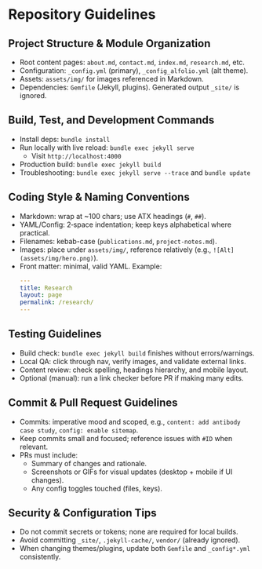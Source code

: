 # Repository Guidelines

## Project Structure & Module Organization
- Root content pages: `about.md`, `contact.md`, `index.md`, `research.md`, etc.
- Configuration: `_config.yml` (primary), `_config_alfolio.yml` (alt theme).
- Assets: `assets/img/` for images referenced in Markdown.
- Dependencies: `Gemfile` (Jekyll, plugins). Generated output `_site/` is ignored.

## Build, Test, and Development Commands
- Install deps: `bundle install`
- Run locally with live reload: `bundle exec jekyll serve`
  - Visit `http://localhost:4000`
- Production build: `bundle exec jekyll build`
- Troubleshooting: `bundle exec jekyll serve --trace` and `bundle update`

## Coding Style & Naming Conventions
- Markdown: wrap at ~100 chars; use ATX headings (`#`, `##`).
- YAML/Config: 2‑space indentation; keep keys alphabetical where practical.
- Filenames: kebab-case (`publications.md`, `project-notes.md`).
- Images: place under `assets/img/`, reference relatively (e.g., `![Alt](assets/img/hero.png)`).
- Front matter: minimal, valid YAML. Example:
  ```yaml
  ---
  title: Research
  layout: page
  permalink: /research/
  ---
  ```

## Testing Guidelines
- Build check: `bundle exec jekyll build` finishes without errors/warnings.
- Local QA: click through nav, verify images, and validate external links.
- Content review: check spelling, headings hierarchy, and mobile layout.
- Optional (manual): run a link checker before PR if making many edits.

## Commit & Pull Request Guidelines
- Commits: imperative mood and scoped, e.g., `content: add antibody case study`, `config: enable sitemap`.
- Keep commits small and focused; reference issues with `#ID` when relevant.
- PRs must include:
  - Summary of changes and rationale.
  - Screenshots or GIFs for visual updates (desktop + mobile if UI changes).
  - Any config toggles touched (files, keys).

## Security & Configuration Tips
- Do not commit secrets or tokens; none are required for local builds.
- Avoid committing `_site/`, `.jekyll-cache/`, `vendor/` (already ignored).
- When changing themes/plugins, update both `Gemfile` and `_config*.yml` consistently.
